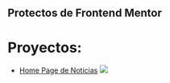 ## Protectos de Frontend Mentor

# Proyectos:

- [Home Page de Noticias](https://Leonardo291024.github.io/turepositorio/00-home-page-noticias)
![](./01-home-page-noticias/images/paginaDeNoticias.jpg)
